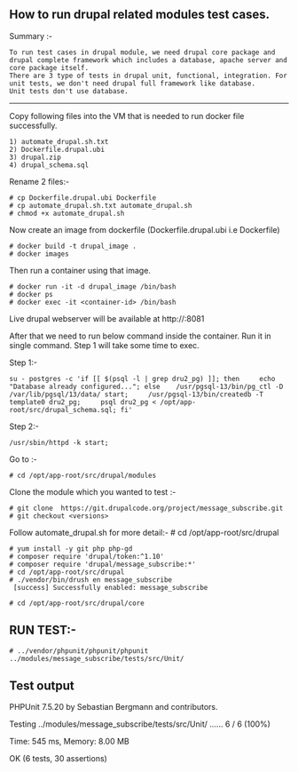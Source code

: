 How to run drupal related modules test cases.
-------------

Summary :-

    To run test cases in drupal module, we need drupal core package and drupal complete framework which includes a database, apache server and core package itself.
    There are 3 type of tests in drupal unit, functional, integration. For unit tests, we don't need drupal full framework like database.
    Unit tests don't use database.

*************************

Copy following files into the VM that is needed to run docker file successfully.

    1) automate_drupal.sh.txt
    2) Dockerfile.drupal.ubi
    3) drupal.zip
    4) drupal_schema.sql

Rename 2 files:-

    # cp Dockerfile.drupal.ubi Dockerfile
    # cp automate_drupal.sh.txt automate_drupal.sh
    # chmod +x automate_drupal.sh


Now create an image from dockerfile (Dockerfile.drupal.ubi i.e Dockerfile)

    # docker build -t drupal_image .
    # docker images

Then run a container using that image.

    # docker run -it -d drupal_image /bin/bash
    # docker ps
    # docker exec -it <container-id> /bin/bash

Live drupal webserver will be available at http://<ip>:8081

After that we need to run below command inside the container. Run it in single command. Step 1 will take some time to exec.

Step 1:-

    su - postgres -c 'if [[ $(psql -l | grep dru2_pg) ]]; then     echo "Database already configured..."; else    /usr/pgsql-13/bin/pg_ctl -D /var/lib/pgsql/13/data/ start;     /usr/pgsql-13/bin/createdb -T template0 dru2_pg;     psql dru2_pg < /opt/app-root/src/drupal_schema.sql; fi'

Step 2:-

    /usr/sbin/httpd -k start;


Go to :-

    # cd /opt/app-root/src/drupal/modules

Clone the module which you wanted to test :-

    # git clone  https://git.drupalcode.org/project/message_subscribe.git
    # git checkout <versions>

Follow automate_drupal.sh for more detail:-
    # cd /opt/app-root/src/drupal

    # yum install -y git php php-gd
    # composer require 'drupal/token:^1.10'
    # composer require 'drupal/message_subscribe:*'
    # cd /opt/app-root/src/drupal
    # ./vendor/bin/drush en message_subscribe
     [success] Successfully enabled: message_subscribe

    # cd /opt/app-root/src/drupal/core


RUN TEST:-
----------
    # ../vendor/phpunit/phpunit/phpunit ../modules/message_subscribe/tests/src/Unit/

Test output
----------------
PHPUnit 7.5.20 by Sebastian Bergmann and contributors.

Testing ../modules/message_subscribe/tests/src/Unit/
......                                                              6 / 6 (100%)

Time: 545 ms, Memory: 8.00 MB

OK (6 tests, 30 assertions)
